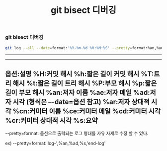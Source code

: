 ﻿---title: git bisect 디버깅tags: git---### git bisect 디버깅```shgit log --all --date=format:'%Y-%m-%d %H:%M:%S' --pretty=format:%an,%ad,%s > ./history.csv```<!--more-->------옵션:설명%H:커밋 해시%h:짧은 길이 커밋 해시%T:트리 해시%t:짧은 길이 트리 해시%P:부모 해시%p:짧은 길이 부모 해시%an:저자 이름%ae:저자 메일%ad:저자 시각 (형식은 –-date=옵션 참고)%ar:저자 상대적 시각%cn:커미터 이름%ce:커미터 메일%cd:커미터 시각%cr:커미터 상대적 시각%s:요약-----pretty=format:  옵션으로 출력되는 로그 형태를 자유 자제로 수정 할 수 있다. ex) --pretty=format:'log-',%an,%ad,%s,'end-log'
